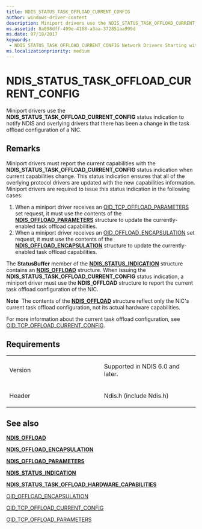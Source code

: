 ```yaml
---
title: NDIS_STATUS_TASK_OFFLOAD_CURRENT_CONFIG
author: windows-driver-content
description: Miniport drivers use the NDIS_STATUS_TASK_OFFLOAD_CURRENT_CONFIG status indication to notify NDIS and overlying drivers that there has been a change in the task offload configuration of a NIC.
ms.assetid: 8a098dff-409e-4168-a3aa-372851aa999d
ms.date: 07/18/2017
keywords:
 - NDIS_STATUS_TASK_OFFLOAD_CURRENT_CONFIG Network Drivers Starting with Windows Vista
ms.localizationpriority: medium
---
```


# NDIS\_STATUS\_TASK\_OFFLOAD\_CURRENT\_CONFIG


Miniport drivers use the **NDIS\_STATUS\_TASK\_OFFLOAD\_CURRENT\_CONFIG** status indication to notify NDIS and overlying drivers that there has been a change in the task offload configuration of a NIC.

Remarks
-------

Miniport drivers must report the current capabilities with the **NDIS\_STATUS\_TASK\_OFFLOAD\_CURRENT\_CONFIG** status indication when current capabilities change. This status indication ensures that all of the overlying protocol drivers are updated with the new capabilities information. Miniport drivers are required to issue this status indication in the following cases:

1.  When a miniport driver receives an [OID\_TCP\_OFFLOAD\_PARAMETERS](https://msdn.microsoft.com/library/windows/hardware/ff569807) set request, it must use the contents of the [**NDIS\_OFFLOAD\_PARAMETERS**](https://msdn.microsoft.com/library/windows/hardware/ff566706) structure to update the currently-enabled task offload capabilities.
2.  When a miniport driver receives an [OID\_OFFLOAD\_ENCAPSULATION](https://msdn.microsoft.com/library/windows/hardware/ff569762) set request, it must use the contents of the [**NDIS\_OFFLOAD\_ENCAPSULATION**](https://msdn.microsoft.com/library/windows/hardware/ff566702) structure to update the currently-enabled task offload capabilities.

The **StatusBuffer** member of the [**NDIS\_STATUS\_INDICATION**](https://msdn.microsoft.com/library/windows/hardware/ff567373) structure contains an [**NDIS\_OFFLOAD**](https://msdn.microsoft.com/library/windows/hardware/ff566599) structure. When issuing the **NDIS\_STATUS\_TASK\_OFFLOAD\_CURRENT\_CONFIG** status indication, a miniport driver must use the **NDIS\_OFFLOAD** structure to report the current task offload configuration of the NIC.

**Note**  The contents of the [**NDIS\_OFFLOAD**](https://msdn.microsoft.com/library/windows/hardware/ff566599) structure reflect only the NIC's current task offload configuration, not its actual hardware capabilities.

 

For more information about the current task offload configuration, see [OID\_TCP\_OFFLOAD\_CURRENT\_CONFIG](https://msdn.microsoft.com/library/windows/hardware/ff569805).

Requirements
------------

<table>
<colgroup>
<col width="50%" />
<col width="50%" />
</colgroup>
<tbody>
<tr class="odd">
<td><p>Version</p></td>
<td><p>Supported in NDIS 6.0 and later.</p></td>
</tr>
<tr class="even">
<td><p>Header</p></td>
<td>Ndis.h (include Ndis.h)</td>
</tr>
</tbody>
</table>

## See also


[**NDIS\_OFFLOAD**](https://msdn.microsoft.com/library/windows/hardware/ff566599)

[**NDIS\_OFFLOAD\_ENCAPSULATION**](https://msdn.microsoft.com/library/windows/hardware/ff566702)

[**NDIS\_OFFLOAD\_PARAMETERS**](https://msdn.microsoft.com/library/windows/hardware/ff566706)

[**NDIS\_STATUS\_INDICATION**](https://msdn.microsoft.com/library/windows/hardware/ff567373)

[**NDIS\_STATUS\_TASK\_OFFLOAD\_HARDWARE\_CAPABILITIES**](ndis-status-task-offload-hardware-capabilities.md)

[OID\_OFFLOAD\_ENCAPSULATION](https://msdn.microsoft.com/library/windows/hardware/ff569762)

[OID\_TCP\_OFFLOAD\_CURRENT\_CONFIG](https://msdn.microsoft.com/library/windows/hardware/ff569805)

[OID\_TCP\_OFFLOAD\_PARAMETERS](https://msdn.microsoft.com/library/windows/hardware/ff569807)

 

 





